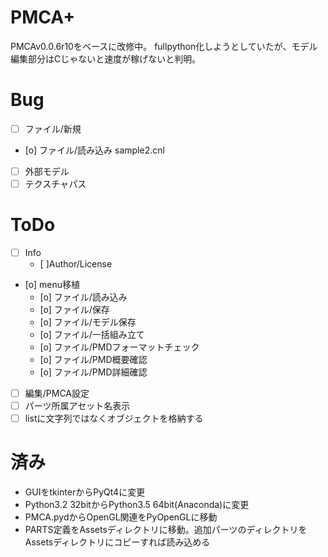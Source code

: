 # PMCA+
PMCAv0.0.6r10をベースに改修中。
fullpython化しようとしていたが、モデル編集部分はCじゃないと速度が稼げないと判明。

# Bug
* [ ] ファイル/新規
* [o] ファイル/読み込み sample2.cnl
* [ ] 外部モデル
* [ ] テクスチャパス

# ToDo
* [ ] Info
    - [ ]Author/License
* [o] menu移植
    - [o] ファイル/読み込み
    - [o] ファイル/保存
    - [o] ファイル/モデル保存
    - [o] ファイル/一括組み立て
    - [o] ファイル/PMDフォーマットチェック
    - [o] ファイル/PMD概要確認
    - [o] ファイル/PMD詳細確認
* [ ] 編集/PMCA設定
* [ ] パーツ所属アセット名表示
* [ ] listに文字列ではなくオブジェクトを格納する

# 済み
* GUIをtkinterからPyQt4に変更
* Python3.2 32bitからPython3.5 64bit(Anaconda)に変更
* PMCA.pydからOpenGL関連をPyOpenGLに移動
* PARTS定義をAssetsディレクトリに移動。追加パーツのディレクトリをAssetsディレクトリにコピーすれば読み込める

